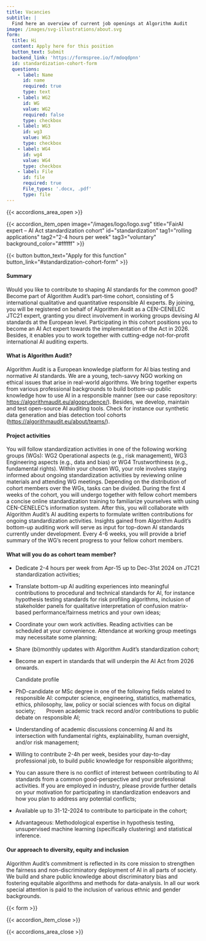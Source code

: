 ```yaml
---
title: Vacancies
subtitle: |
  Find here an overview of current job openings at Algorithm Audit
image: /images/svg-illustrations/about.svg
form:
  title: Hi
  content: Apply here for this position
  button_text: Submit
  backend_link: 'https://formspree.io/f/mdoqdpnn'
  id: standardization-cohort-form
  questions:
    - label: Name
      id: name
      required: true
      type: text
    - label: WG2
      id: WG
      value: WG2
      required: false
      type: checkbox
    - label: WG3
      id: wg3
      value: WG3
      type: checkbox
    - label: WG4
      id: wg4
      value: WG4
      type: checkbox
    - label: File
      id: file
      required: true
      File_types: '.docx, .pdf'
      type: file
---
```


{{< accordions_area_open >}}

{{< accordion_item_open image="/images/logo/logo.svg" title="FairAI expert – AI Act standardization cohort" id="standardization" tag1="rolling applications" tag2="2-4 hours per week" tag3="voluntary" background_color="#ffffff" >}}

{{< button button_text="Apply for this function" button_link="#standardization-cohort-form" >}}

#### Summary

Would you like to contribute to shaping AI standards for the common good? Become
part of Algorithm Audit’s part-time cohort, consisting of 5 international qualitative
and quantitative responsible AI experts. By joining, you will be registered on
behalf of Algorithm Audit as a CEN-CENELEC JTC21 expert, granting you direct
involvement in working groups devising AI standards at the European level. Participating
in this cohort positions you to become an AI Act expert towards the
implementation of the Act in 2026. Besides, it enables you to work together
with cutting-edge not-for-profit international AI auditing experts.

#### What is Algorithm Audit?

Algorithm Audit is a European knowledge platform for
AI bias testing and normative AI standards. We are a young, tech-savvy NGO working
on ethical issues that arise in real-world algorithms. We bring together
experts from various professional backgrounds to build bottom-up public
knowledge how to use AI in a responsible manner (see our case repository: https://algorithmaudit.eu/algoprudence/).
Besides, we develop, maintain and test open-source AI auditing tools. Check for
instance our synthetic data generation and bias detection tool cohorts (https://algorithmaudit.eu/about/teams/).

#### &#xA;Project activities

You will follow standardization activities in one of
the following working groups (WGs): WG2 Operational aspects (e.g., risk
management), WG3 Engineering aspects (e.g., data and bias) or WG4 Trustworthiness
(e.g., fundamental rights). Within your chosen WG, your role involves staying
informed about ongoing standardization activities by reviewing online materials
and attending WG meetings. Depending on the distribution of cohort members over
the WGs, tasks can be divided. During the first 4 weeks of the cohort, you will
undergo together with fellow cohort members a concise online standardization training
to familiarize yourselves with using CEN-CENELEC’s information system. After
this, you will collaborate with Algorithm Audit’s AI auditing experts to
formulate written contributions for ongoing standardization activities. Insights
gained from Algorithm Audit’s bottom-up auditing work will serve as input for top-down
AI standards currently under development. Every 4-6 weeks, you will provide a brief
summary of the WG’s recent progress to your fellow cohort members.

#### &#xA;&#xA;What will you do as cohort team member?   

* Dedicate 2-4 hours per week from Apr-15 up to Dec-31st
  2024 on JTC21 standardization activities;
* Translate bottom-up AI auditing experiences into
  meaningful contributions to procedural and technical standards for AI, for instance
  hypothesis testing standards for risk profiling algorithms, inclusion of
  stakeholder panels for qualitative interpretation of confusion matrix-based
  performance/fairness metrics and your own ideas;
* Coordinate your own work activities. Reading
  activities can be scheduled at your convenience. Attendance at working group
  meetings may necessitate some planning;
* Share (bi)monthly updates with Algorithm Audit’s standardization
  cohort;
* Become an expert in standards that will underpin the
  AI Act from 2026 onwards.

  Candidate profile
* PhD-candidate or MSc degree in one of the following
  fields related to responsible AI: computer science, engineering, statistics,
  mathematics, ethics, philosophy, law, policy or social sciences with focus on digital society;      
  Proven academic track record and/or contributions
  to public debate on responsible AI;
* Understanding of academic discussions concerning AI and its intersection
  with fundamental rights, explainability, human oversight, and/or risk management;
* Willing to contribute 2-4h per week, besides your day-to-day professional
  job, to build public knowledge for responsible algorithms;
* You can assure there is no conflict of interest
  between contributing to AI standards from a common good-perspective and your professional
  activities. If you are employed in industry, please provide further details on your motivation for
  participating in standardization endeavors and how you plan to address any
  potential conflicts;
* Available up to 31-12-2024 to contribute to participate
  in the cohort;
* Advantageous: Methodological expertise in hypothesis
  testing, unsupervised machine learning (specifically clustering) and
  statistical inference.

#### Our approach to diversity, equity and inclusion

Algorithm Audit’s commitment is reflected in
its core mission to strengthen the fairness and non-discriminatory deployment
of AI in all parts of society. We build and share public knowledge about
discriminatory bias and fostering equitable algorithms and methods for
data-analysis. In all our work special attention is paid to the inclusion of
various ethnic and gender backgrounds.

{{< form >}}

{{< accordion_item_close >}}

{{< accordions_area_close >}}
